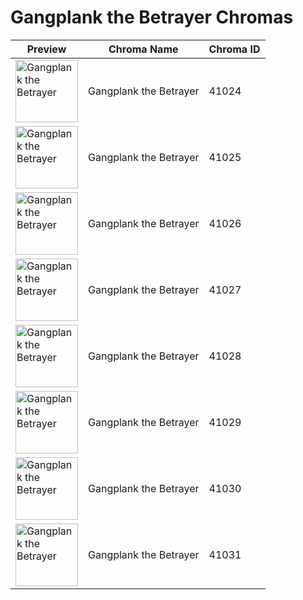 # Gangplank the Betrayer Chromas

| Preview | Chroma Name | Chroma ID |
|---|---|---|
| <img src='https://raw.communitydragon.org/latest/plugins/rcp-be-lol-game-data/global/default/v1/champion-chroma-images/41/41024.png' alt='Gangplank the Betrayer' width='100'> | Gangplank the Betrayer | 41024 |
| <img src='https://raw.communitydragon.org/latest/plugins/rcp-be-lol-game-data/global/default/v1/champion-chroma-images/41/41025.png' alt='Gangplank the Betrayer' width='100'> | Gangplank the Betrayer | 41025 |
| <img src='https://raw.communitydragon.org/latest/plugins/rcp-be-lol-game-data/global/default/v1/champion-chroma-images/41/41026.png' alt='Gangplank the Betrayer' width='100'> | Gangplank the Betrayer | 41026 |
| <img src='https://raw.communitydragon.org/latest/plugins/rcp-be-lol-game-data/global/default/v1/champion-chroma-images/41/41027.png' alt='Gangplank the Betrayer' width='100'> | Gangplank the Betrayer | 41027 |
| <img src='https://raw.communitydragon.org/latest/plugins/rcp-be-lol-game-data/global/default/v1/champion-chroma-images/41/41028.png' alt='Gangplank the Betrayer' width='100'> | Gangplank the Betrayer | 41028 |
| <img src='https://raw.communitydragon.org/latest/plugins/rcp-be-lol-game-data/global/default/v1/champion-chroma-images/41/41029.png' alt='Gangplank the Betrayer' width='100'> | Gangplank the Betrayer | 41029 |
| <img src='https://raw.communitydragon.org/latest/plugins/rcp-be-lol-game-data/global/default/v1/champion-chroma-images/41/41030.png' alt='Gangplank the Betrayer' width='100'> | Gangplank the Betrayer | 41030 |
| <img src='https://raw.communitydragon.org/latest/plugins/rcp-be-lol-game-data/global/default/v1/champion-chroma-images/41/41031.png' alt='Gangplank the Betrayer' width='100'> | Gangplank the Betrayer | 41031 |
